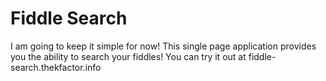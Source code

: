 # Fiddle Search

I am going to keep it simple for now! This single page application provides you the ability to search your fiddles! 
You can try it out at fiddle-search.thekfactor.info
